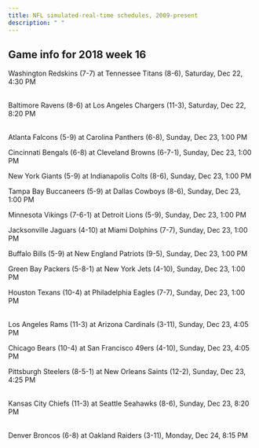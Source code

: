 ```yaml
---
title: NFL simulated-real-time schedules, 2009-present
description: " "
---
```


## Game info for 2018 week 16
Washington Redskins (7-7) at Tennessee Titans (8-6), Saturday, Dec 22, 4:30 PM

<br/>Baltimore Ravens (8-6) at Los Angeles Chargers (11-3), Saturday, Dec 22, 8:20 PM

<br/>Atlanta Falcons (5-9) at Carolina Panthers (6-8), Sunday, Dec 23, 1:00 PM

Cincinnati Bengals (6-8) at Cleveland Browns (6-7-1), Sunday, Dec 23, 1:00 PM

New York Giants (5-9) at Indianapolis Colts (8-6), Sunday, Dec 23, 1:00 PM

Tampa Bay Buccaneers (5-9) at Dallas Cowboys (8-6), Sunday, Dec 23, 1:00 PM

Minnesota Vikings (7-6-1) at Detroit Lions (5-9), Sunday, Dec 23, 1:00 PM

Jacksonville Jaguars (4-10) at Miami Dolphins (7-7), Sunday, Dec 23, 1:00 PM

Buffalo Bills (5-9) at New England Patriots (9-5), Sunday, Dec 23, 1:00 PM

Green Bay Packers (5-8-1) at New York Jets (4-10), Sunday, Dec 23, 1:00 PM

Houston Texans (10-4) at Philadelphia Eagles (7-7), Sunday, Dec 23, 1:00 PM

<br/>Los Angeles Rams (11-3) at Arizona Cardinals (3-11), Sunday, Dec 23, 4:05 PM

Chicago Bears (10-4) at San Francisco 49ers (4-10), Sunday, Dec 23, 4:05 PM

Pittsburgh Steelers (8-5-1) at New Orleans Saints (12-2), Sunday, Dec 23, 4:25 PM

<br/>Kansas City Chiefs (11-3) at Seattle Seahawks (8-6), Sunday, Dec 23, 8:20 PM

<br/>Denver Broncos (6-8) at Oakland Raiders (3-11), Monday, Dec 24, 8:15 PM

